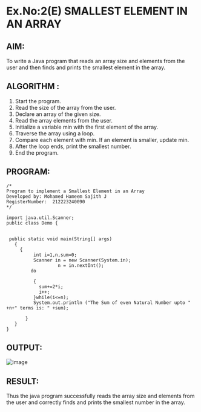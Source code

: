 # Ex.No:2(E)  SMALLEST ELEMENT IN AN ARRAY

## AIM:
To write a Java program that reads an array size and elements from the user and then finds and prints the smallest element in the array.
## ALGORITHM :
1.	Start the program.
2.	Read the size of the array from the user.
3.	Declare an array of the given size.
4.	Read the array elements from the user.
5.	Initialize a variable min with the first element of the array.
6.	Traverse the array using a loop.
7.	Compare each element with min. If an element is smaller, update min.
8.	After the loop ends, print the smallest number.
9.	End the program.
	

## PROGRAM:
 ```
/*
Program to implement a Smallest Element in an Array
Developed by: Mohamed Hameem Sajith J
RegisterNumber:  212223240090
*/

import java.util.Scanner;
public class Demo {

    
  public static void main(String[] args)
    {
	  {
		   int i=1,n,sum=0;	
		   Scanner in = new Scanner(System.in);
				    n = in.nextInt();
		  do

		   {
		     sum+=2*i;
		     i++;
		   }while(i<=n);
		   System.out.println ("The Sum of even Natural Number upto " +n+" terms is: " +sum);

		}
    }
}
```



## OUTPUT:
![image](https://github.com/user-attachments/assets/2ec6e53e-fffa-4827-90a9-013cf16a516c)



## RESULT:
Thus the java program successfully reads the array size and elements from the user and correctly finds and prints the smallest number in the array.




